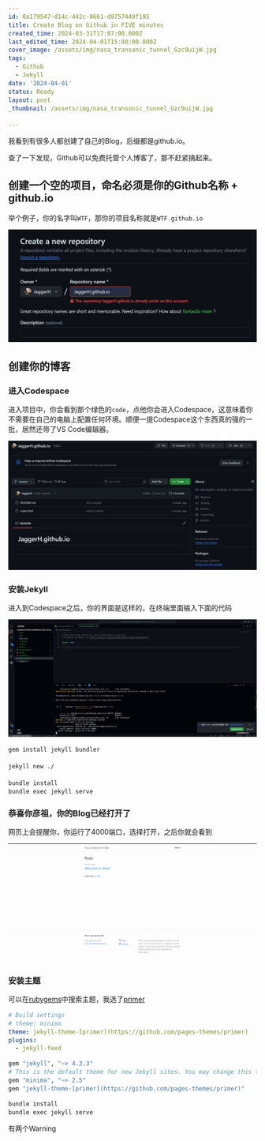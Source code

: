 ```yaml
---
id: 0a179547-d14c-442c-8661-d9757449f195
title: Create Blog on Github in FIVE minutes
created_time: 2024-03-31T17:07:00.000Z
last_edited_time: 2024-04-01T15:00:00.000Z
cover_image: /assets/img/nasa_transonic_tunnel_Gzc9uijW.jpg
tags:
  - Github
  - Jekyll
date: '2024-04-01'
status: Ready
layout: post
_thumbnail: /assets/img/nasa_transonic_tunnel_Gzc9uijW.jpg

---
```


我看到有很多人都创建了自己的Blog，后缀都是github.io。

查了一下发现，Github可以免费托管个人博客了，那不赶紧搞起来。

## 创建一个空的项目，命名必须是你的Github名称 + github.io

举个例子，你的名字叫`WTF`，那你的项目名称就是`WTF.github.io`

![](/assets/img/Untitled_0pHez1yE.png)

## 创建你的博客

### 进入Codespace

进入项目中，你会看到那个绿色的`code`，点他你会进入Codespace，这意味着你不需要在自己的电脑上配置任何环境。顺便一提Codespace这个东西真的强的一批，居然还带了VS Code编辑器。

![](/assets/img/Untitled_CxM6URJJ.png)

### 安装Jekyll

进入到Codespace之后，你的界面是这样的，在终端里面输入下面的代码

![](/assets/img/Untitled_zxPWQiPq.png)

```bash
gem install jekyll bundler

jekyll new ./

bundle install
bundle exec jekyll serve
```

### 恭喜你彦祖，你的Blog已经打开了

网页上会提醒你，你运行了4000端口，选择打开，之后你就会看到

![](/assets/img/Untitled_dUiCRCz6.png)

### 安装主题

可以在[rubygems](https://rubygems.org/search?query=jekyll-theme)中搜索主题，我选了[primer](https://github.com/pages-themes/primer)

```yaml
# Build settings
# theme: minima
theme: jekyll-theme-[primer](https://github.com/pages-themes/primer)
plugins:
  - jekyll-feed
```

```bash
gem "jekyll", "~> 4.3.3"
# This is the default theme for new Jekyll sites. You may change this to anything you like.
gem "minima", "~> 2.5"
gem "jekyll-theme-[primer](https://github.com/pages-themes/primer)"
```

```bash
bundle install
bundle exec jekyll serve
```

有两个Warning
